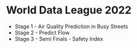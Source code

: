 # World Data League 2022

- Stage 1 - Air Quality Prediction in Busy Streets
- Stage 2 - Predict Flow
- Stage 3 - Semi Finals - Safety Index

